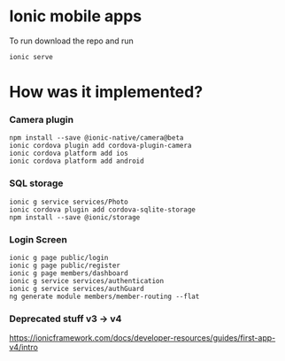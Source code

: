 # Ionic mobile apps

To run download the repo and run
```
ionic serve
```

  
# How was it implemented?

### Camera plugin
```
npm install --save @ionic-native/camera@beta   
ionic cordova plugin add cordova-plugin-camera
ionic cordova platform add ios
ionic cordova platform add android 
```

### SQL storage
```
ionic g service services/Photo
ionic cordova plugin add cordova-sqlite-storage
npm install --save @ionic/storage
```

### Login Screen
```
ionic g page public/login
ionic g page public/register
ionic g page members/dashboard
ionic g service services/authentication
ionic g service services/authGuard
ng generate module members/member-routing --flat
``` 

### Deprecated stuff v3 -> v4
<ion-nav>

https://ionicframework.com/docs/developer-resources/guides/first-app-v4/intro
